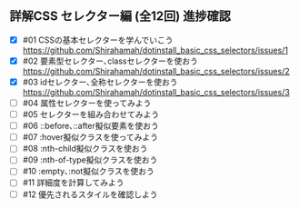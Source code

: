 ## 詳解CSS セレクター編 (全12回) 進捗確認

- [x] #01 CSSの基本セレクターを学んでいこう  
 https://github.com/Shirahamah/dotinstall_basic_css_selectors/issues/1
- [x] #02 要素型セレクター､classセレクターを使おう  
 https://github.com/Shirahamah/dotinstall_basic_css_selectors/issues/2
- [x] #03 idセレクター､全称セレクターを使おう  
 https://github.com/Shirahamah/dotinstall_basic_css_selectors/issues/3
- [ ] #04 属性セレクターを使ってみよう
- [ ] #05 セレクターを組み合わせてみよう
- [ ] #06 ::before､::after擬似要素を使おう
- [ ] #07 :hover擬似クラスを使ってみよう
- [ ] #08 :nth-child擬似クラスを使おう
- [ ] #09 :nth-of-type擬似クラスを使おう
- [ ] #10 :empty､:not擬似クラスを使おう
- [ ] #11 詳細度を計算してみよう
- [ ] #12 優先されるスタイルを確認しよう 
